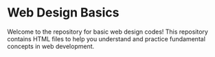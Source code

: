 # Web Design Basics
Welcome to the repository for basic web design codes! This repository contains HTML files to help you understand and practice fundamental concepts in web development.
